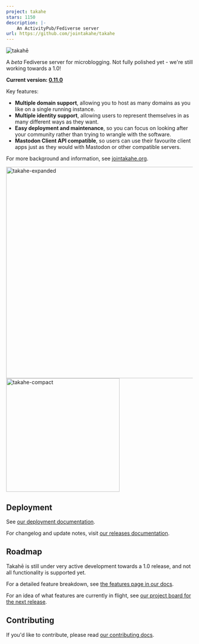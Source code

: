 ```yaml
---
project: takahe
stars: 1150
description: |-
    An ActivityPub/Fediverse server
url: https://github.com/jointakahe/takahe
---
```


![takahē](static/img/logo-128.png)

A *beta* Fediverse server for microblogging. Not fully polished yet -
we're still working towards a 1.0!

**Current version: [0.11.0](https://docs.jointakahe.org/en/latest/releases/0.11/)**

Key features:

- **Multiple domain support**, allowing you to host as many domains as you like on a single running instance.
- **Multiple identity support**, allowing users to represent themselves in as many different ways as they want.
- **Easy deployment and maintenance**, so you can focus on looking after your community rather than trying to wrangle with the software.
- **Mastodon Client API compatible**, so users can use their favourite client apps just as they would with Mastodon or other compatible servers.

For more background and information, see [jointakahe.org](https://jointakahe.org/).

<img width="570" alt="takahe-expanded" src="https://user-images.githubusercontent.com/36182/208662574-08b695ad-e97c-4288-bb5a-4c0e38b4517d.png"> <img width="306" alt="takahe-compact" src="https://user-images.githubusercontent.com/36182/208662601-dbbf303b-b836-4463-b2e6-4a872c7d50b2.png">


## Deployment

See [our deployment documentation](https://docs.jointakahe.org/en/latest/installation/).

For changelog and update notes, visit [our releases documentation](https://docs.jointakahe.org/en/latest/releases/).


## Roadmap

Takahē is still under very active development towards a 1.0 release, and not
all functionality is supported yet.

For a detailed feature breakdown, see [the features page in our docs](https://docs.jointakahe.org/en/latest/features/).

For an idea of what features are currently in flight, see [our project board for the next release](https://github.com/orgs/jointakahe/projects/1/views/1).


## Contributing

If you'd like to contribute, please read [our contributing docs](https://docs.jointakahe.org/en/latest/contributing/).

